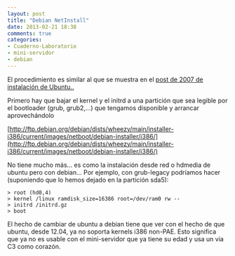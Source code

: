```yaml
---
layout: post
title: "Debian NetInstall"
date: 2013-02-21 18:38
comments: true
categories: 
- Cuaderno-Laboratorio
- mini-servidor
- debian
---
```


El procedimiento es similar al que se muestra en el [post de 2007 de instalación de Ubuntu..](http://xarx.es/deries/archives/12-Instalando-Ubuntu-Gutsy-desde-la-Red.html)

Primero hay que bajar el kernel y el initrd a una partición que sea legible por el bootloader (grub, grub2,...) que tengamos disponible y arrancar aprovechándolo

  [http://ftp.debian.org/debian/dists/wheezy/main/installer-i386/current/images/netboot/debian-installer/i386/](http://ftp.debian.org/debian/dists/wheezy/main/installer-i386/current/images/netboot/debian-installer/i386/)

No tiene mucho más... es como la instalación desde red o hdmedia de ubuntu pero con debian...  Por ejemplo, con grub-legacy podríamos hacer (suponiendo que lo hemos dejado en la partición sda5):

```
> root (hd0,4)
> kernel /linux ramdisk_size=16386 root=/dev/ram0 rw --
> initrd /initrd.gz
> boot
```

El hecho de cambiar de ubuntu a debian tiene que ver con el hecho de que ubuntu, desde 12.04, ya no soporta kernels i386 non-PAE. Esto significa que ya no es usable con el mini-servidor que ya tiene su edad y usa un via C3 como corazón.
